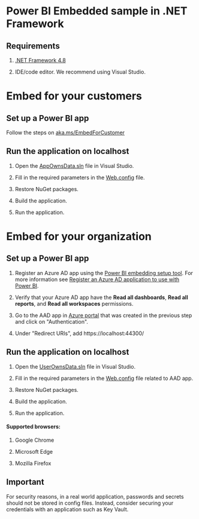 # Power BI Embedded sample in .NET Framework

## Requirements

1. [.NET Framework 4.8](https://aka.ms/dotnet48)

2. IDE/code editor. We recommend using Visual Studio.

# Embed for your customers

## Set up a Power BI app

Follow the steps on [aka.ms/EmbedForCustomer](https://aka.ms/embedforcustomer)

## Run the application on localhost

1. Open the [AppOwnsData.sln](Embed%20for%20your%20customers/AppOwnsData.sln) file in Visual Studio.

2. Fill in the required parameters in the [Web.config](Embed%20for%20your%20customers/AppOwnsData/Web.config) file.

3. Restore NuGet packages.

4. Build the application.

5. Run the application.

# Embed for your organization

## Set up a Power BI app

1. Register an Azure AD app using the [Power BI embedding setup tool](https://app.powerbi.com/embedsetup). For more information see [Register an Azure AD application to use with Power BI](https://docs.microsoft.com/power-bi/developer/embedded/register-app).

2. Verify that your Azure AD app have the **Read all dashboards**, **Read all reports**, and **Read all workspaces** permissions.

3. Go to the AAD app in [Azure portal](https://aka.ms/AppRegistrations) that was created in the previous step and click on "Authentication".

4. Under "Redirect URIs", add https://localhost:44300/

## Run the application on localhost

1. Open the [UserOwnsData.sln](Embed%20for%20your%20organization\UserOwnsData.sln) file in Visual Studio.

2. Fill in the required parameters in the [Web.config](Embed%20for%20your%20organization\UserOwnsData\Web.config) file related to AAD app.

3. Restore NuGet packages.

4. Build the application.

5. Run the application.

#### Supported browsers:

1. Google Chrome

2. Microsoft Edge

3. Mozilla Firefox

## Important

For security reasons, in a real world application, passwords and secrets should not be stored in config files. Instead, consider securing your credentials with an application such as Key Vault.
